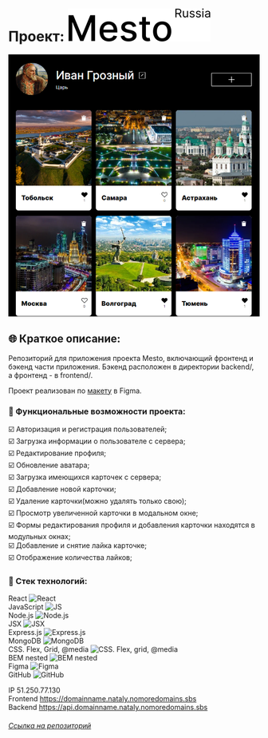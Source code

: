 # Проект: ![LOGO](/frontend/src/images/logo-black.svg)
![](/frontend/src/images/preview.png)
## :globe_with_meridians: Краткое описание:

Репозиторий для приложения проекта Mesto, включающий фронтенд и бэкенд части приложения. Бэкенд расположен в директории backend/, а фронтенд - в frontend/.

Проект реализован по [макету](https://www.figma.com/file/2cn9N9jSkmxD84oJik7xL7/JavaScript.-Sprint-4?node-id=0%3A1) в Figma.

### :ticket: Функциональные возможности проекта:

 :ballot_box_with_check: Авторизация и регистрация пользователей;    
 :ballot_box_with_check: Загрузка информации о пользователе с сервера;   
 :ballot_box_with_check: Редактирование профиля;  
 :ballot_box_with_check: Обновление аватара;  
 :ballot_box_with_check: Загрузка имеющихся карточек с сервера;  
 :ballot_box_with_check: Добавление новой карточки;  
 :ballot_box_with_check: Удаление карточки(можно удалять только свою);  
 :ballot_box_with_check: Просмотр увеличенной карточки в модальном окне;  
 :ballot_box_with_check: Формы редактирования профиля и добавления карточки находятся в модульных окнах;  
  :ballot_box_with_check: Добавление и снятие лайка карточке;  
 :ballot_box_with_check: Отображение количества лайков;  

### :gem: Стек технологий:

React <img src="https://img.icons8.com/ultraviolet/38/000000/react--v1.png" alt="React" width="20" height="20"/>  
JavaScript <img src="https://img.icons8.com/color/38/000000/javascript--v1.png" alt="JS" width="20" height="20"/>  
Node.js <img src="https://img.icons8.com/color/38/000000/nodejs.png" alt="Node.js" width="20" height="20"/>  
JSX <img src="https://media.united.com/images/Media%20Database/SDL/MileagePlus%20Partners/jsx-logo.jpg" alt="JSX" width="20" height="20"/>  
Express.js <img src="https://avatars.mds.yandex.net/i?id=6f1a6bf3db1406597d918db19cb8178d021c1ece-7662747-images-thumbs&n=13&exp=1" alt="Express.js" width="20" height="20"/>  
MongoDB <img src="https://my-dev.io/wp-content/uploads/2019/11/%D7%98%D7%9B%D7%A0%D7%9C%D7%95%D7%92%D7%99%D7%95%D7%AA_0018_mongodb-1024x1024.jpg"  alt="MongoDB" width="20" height="20"/>  
CSS. Flex, Grid, @media <img src="https://img.icons8.com/color/36/000000/css3.png" alt="CSS. Flex, grid, @media" width="20" height="20"/>  
BEM nested <img src="https://img.icons8.com/office/30/000000/plugin.png" alt="BEM nested" width="20" height="20"/>  
Figma <img src="https://img.icons8.com/color/32/000000/figma--v1.png" alt="Figma" width="20" height="20"/>  
GitHub <img src="https://github.githubassets.com/images/modules/logos_page/GitHub-Mark.png"  alt="GitHub" width="20" height="20"/>  

IP 51.250.77.130  
Frontend https://domainname.nataly.nomoredomains.sbs  
Backend https://api.domainname.nataly.nomoredomains.sbs  

###### [Ссылка на репозиторий](https://github.com/NatalyMaxi/react-mesto-api-full.git)